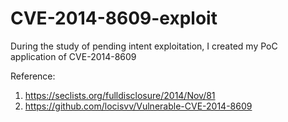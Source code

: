 # CVE-2014-8609-exploit
During the study of pending intent exploitation, I created my PoC application of CVE-2014-8609

Reference: 
1. https://seclists.org/fulldisclosure/2014/Nov/81
2. https://github.com/locisvv/Vulnerable-CVE-2014-8609
